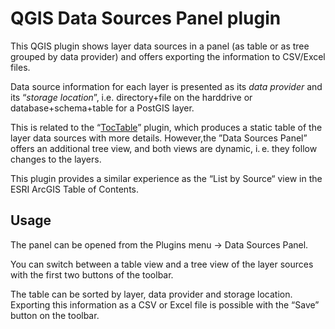# QGIS Data Sources Panel plugin

This QGIS plugin shows layer data sources in a panel (as table or as
tree grouped by data provider) and offers exporting the information to
CSV/Excel files.

Data source information for each layer is presented as its *data
provider* and its “*storage location*”, i.e. directory+file on the
harddrive or database+schema+table for a PostGIS layer.

This is related to the
“[TocTable](https://github.com/Korto19/TocTable)”
plugin, which produces a static table of the layer data sources with
more details. However,the ”Data Sources Panel” offers an additional
tree view, and both views are dynamic, i. e. they follow changes to
the layers.

This plugin provides a similar experience as the “List by Source“ view
in the ESRI ArcGIS Table of Contents.


## Usage

The panel can be opened from the Plugins menu → Data Sources Panel.

You can switch between a table view and a tree view of the layer
sources with the first two buttons of the toolbar.

The table can be sorted by layer, data provider and storage location.
Exporting this information as a CSV or Excel file is possible with the
“Save” button on the toolbar.
